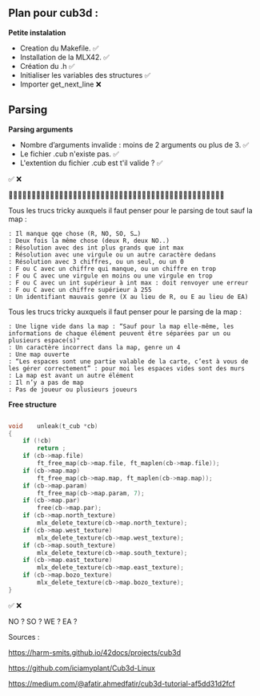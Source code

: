 ## Plan pour cub3d :

**Petite instalation**

- Creation du Makefile.  ✅
- Installation de la MLX42. ✅
- Création du .h ✅
- Initialiser les variables des structures ✅
- Importer get_next_line ❌



## Parsing

**Parsing arguments**

- Nombre d’arguments invalide : moins de 2 arguments ou plus de 3. ✅ 
- Le fichier .cub n'existe pas. ✅
- L'extention du fichier .cub est t'il valide ? ✅










✅  ❌


🚧🚧🚧🚧🚧🚧🚧🚧🚧🚧🚧🚧🚧🚧🚧🚧🚧🚧🚧🚧🚧🚧🚧🚧🚧🚧🚧🚧🚧🚧🚧🚧🚧🚧🚧🚧🚧🚧🚧🚧🚧🚧🚧🚧🚧🚧🚧

Tous les trucs tricky auxquels il faut penser pour le parsing de tout sauf la map :

    : Il manque qqe chose (R, NO, SO, S…)
    : Deux fois la même chose (deux R, deux NO..)
    : Résolution avec des int plus grands que int max
    : Résolution avec une virgule ou un autre caractère dedans
    : Résolution avec 3 chiffres, ou un seul, ou un 0
    : F ou C avec un chiffre qui manque, ou un chiffre en trop
    : F ou C avec une virgule en moins ou une virgule en trop
    : F ou C avec un int supérieur à int max : doit renvoyer une erreur
    : F ou C avec un chiffre supérieur à 255
    : Un identifiant mauvais genre (X au lieu de R, ou E au lieu de EA)

Tous les trucs tricky auxquels il faut penser pour le parsing de la map :

    : Une ligne vide dans la map : “Sauf pour la map elle-même, les informations de chaque élément peuvent être séparées par un ou plusieurs espace(s)"
    : Un caractère incorrect dans la map, genre un 4
    : Une map ouverte
    : “Les espaces sont une partie valable de la carte, c’est à vous de les gérer correctement” : pour moi les espaces vides sont des murs
    : La map est avant un autre élément
    : Il n’y a pas de map
    : Pas de joueur ou plusieurs joueurs




**Free structure**
```c

void	unleak(t_cub *cb)
{
	if (!cb)
		return ;
	if (cb->map.file)
		ft_free_map(cb->map.file, ft_maplen(cb->map.file));
	if (cb->map.map)
		ft_free_map(cb->map.map, ft_maplen(cb->map.map));
	if (cb->map.param)
		ft_free_map(cb->map.param, 7);
	if (cb->map.par)
		free(cb->map.par);
	if (cb->map.north_texture)
		mlx_delete_texture(cb->map.north_texture);
	if (cb->map.west_texture)
		mlx_delete_texture(cb->map.west_texture);
	if (cb->map.south_texture)
		mlx_delete_texture(cb->map.south_texture);
	if (cb->map.east_texture)
		mlx_delete_texture(cb->map.east_texture);
	if (cb->map.bozo_texture)
		mlx_delete_texture(cb->map.bozo_texture);
}
```


✅ ❌




NO ?
SO ?
WE ?
EA ?


Sources : 

https://harm-smits.github.io/42docs/projects/cub3d

https://github.com/iciamyplant/Cub3d-Linux

https://medium.com/@afatir.ahmedfatir/cub3d-tutorial-af5dd31d2fcf
